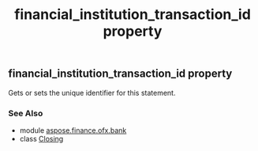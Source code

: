 ﻿---
title: financial_institution_transaction_id property
second_title: Aspose.Finance for Python via .NET API References
description: 
type: docs
weight: 110
url: /python-net/aspose.finance.ofx.bank/closing/financial_institution_transaction_id/
is_root: false
---

## financial_institution_transaction_id property


Gets or sets the unique identifier for this statement.

### See Also
* module [aspose.finance.ofx.bank](../../)
* class [Closing](/finance/python-net/aspose.finance.ofx.bank/closing)

